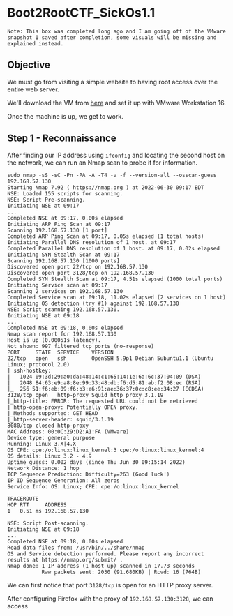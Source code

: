 # Boot2RootCTF_SickOs1.1

```Note: This box was completed long ago and I am going off of the VMware snapshot I saved after completion, some visuals will be missing and explained instead.```

## Objective

We must go from visiting a simple website to having root access over the entire web server.

We'll download the VM from [here](https://www.vulnhub.com/entry/sickos-11,132/) and set it up with VMware Workstation 16.

Once the machine is up, we get to work.

## Step 1 - Reconnaissance

After finding our IP address using ```ifconfig``` and locating the second host on the network, we can run an Nmap scan to probe it for information.

```
sudo nmap -sS -sC -Pn -PA -A -T4 -v -f --version-all --osscan-guess 192.168.57.130             
Starting Nmap 7.92 ( https://nmap.org ) at 2022-06-30 09:17 EDT
NSE: Loaded 155 scripts for scanning.
NSE: Script Pre-scanning.
Initiating NSE at 09:17
...
Completed NSE at 09:17, 0.00s elapsed
Initiating ARP Ping Scan at 09:17
Scanning 192.168.57.130 [1 port]
Completed ARP Ping Scan at 09:17, 0.05s elapsed (1 total hosts)
Initiating Parallel DNS resolution of 1 host. at 09:17
Completed Parallel DNS resolution of 1 host. at 09:17, 0.02s elapsed
Initiating SYN Stealth Scan at 09:17
Scanning 192.168.57.130 [1000 ports]
Discovered open port 22/tcp on 192.168.57.130
Discovered open port 3128/tcp on 192.168.57.130
Completed SYN Stealth Scan at 09:17, 4.51s elapsed (1000 total ports)
Initiating Service scan at 09:17
Scanning 2 services on 192.168.57.130
Completed Service scan at 09:18, 11.02s elapsed (2 services on 1 host)
Initiating OS detection (try #1) against 192.168.57.130
NSE: Script scanning 192.168.57.130.
Initiating NSE at 09:18
...
Completed NSE at 09:18, 0.00s elapsed
Nmap scan report for 192.168.57.130
Host is up (0.00051s latency).
Not shown: 997 filtered tcp ports (no-response)
PORT     STATE  SERVICE    VERSION
22/tcp   open   ssh        OpenSSH 5.9p1 Debian 5ubuntu1.1 (Ubuntu Linux; protocol 2.0)
| ssh-hostkey: 
|   1024 09:3d:29:a0:da:48:14:c1:65:14:1e:6a:6c:37:04:09 (DSA)
|   2048 84:63:e9:a8:8e:99:33:48:db:f6:d5:81:ab:f2:08:ec (RSA)
|_  256 51:f6:eb:09:f6:b3:e6:91:ae:36:37:0c:c8:ee:34:27 (ECDSA)
3128/tcp open   http-proxy Squid http proxy 3.1.19
|_http-title: ERROR: The requested URL could not be retrieved
| http-open-proxy: Potentially OPEN proxy.
|_Methods supported: GET HEAD
|_http-server-header: squid/3.1.19
8080/tcp closed http-proxy
MAC Address: 00:0C:29:D2:A1:FA (VMware)
Device type: general purpose
Running: Linux 3.X|4.X
OS CPE: cpe:/o:linux:linux_kernel:3 cpe:/o:linux:linux_kernel:4
OS details: Linux 3.2 - 4.9
Uptime guess: 0.002 days (since Thu Jun 30 09:15:14 2022)
Network Distance: 1 hop
TCP Sequence Prediction: Difficulty=263 (Good luck!)
IP ID Sequence Generation: All zeros
Service Info: OS: Linux; CPE: cpe:/o:linux:linux_kernel

TRACEROUTE
HOP RTT     ADDRESS
1   0.51 ms 192.168.57.130

NSE: Script Post-scanning.
Initiating NSE at 09:18
...
Completed NSE at 09:18, 0.00s elapsed
Read data files from: /usr/bin/../share/nmap
OS and Service detection performed. Please report any incorrect results at https://nmap.org/submit/ .
Nmap done: 1 IP address (1 host up) scanned in 17.78 seconds
           Raw packets sent: 2030 (91.680KB) | Rcvd: 16 (764B)
```

We can first notice that port ```3128/tcp``` is open for an HTTP proxy server.

After configuring Firefox with the proxy of ```192.168.57.130:3128```, we can access
